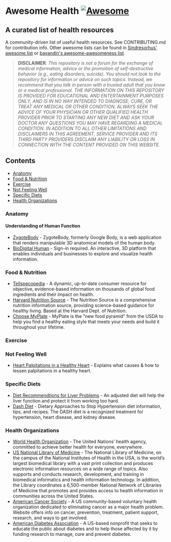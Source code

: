 # Awesome Health [![Awesome](https://awesome.re/badge.svg)](https://awesome.re)

## A curated list of health resources

A community-driven list of useful health resources. See CONTRIBUTING.md for contribution info. Other awesome lists can be found in [Sindresorhus' awesome list](https://github.com/sindresorhus/awesome) or [bayandin's awesome-awesomeness list](https://github.com/bayandin/awesome-awesomeness).

 > **DISCLAIMER**: *This repository is not a forum for the exchange of medical information, advice or the promotion of self-destructive behavior (e.g., eating disorders, suicide). You should not look to the repository for information or advice on such topics. Instead, we recommend that you talk in person with a trusted adult that you know or a medical professional. THE INFORMATION ON THIS REPOSITORY IS PROVIDED FOR EDUCATIONAL AND ENTERTAINMENT PURPOSES ONLY, AND IS IN NO WAY INTENDED TO DIAGNOSE, CURE, OR TREAT ANY MEDICAL OR OTHER CONDITION. ALWAYS SEEK THE ADVICE OF YOUR PHYSICIAN OR OTHER QUALIFIED HEALTH PROVIDER PRIOR TO STARTING ANY NEW DIET AND ASK YOUR DOCTOR ANY QUESTIONS YOU MAY HAVE REGARDING A MEDICAL CONDITION. IN ADDITION TO ALL OTHER LIMITATIONS AND DISCLAIMERS IN THIS AGREEMENT, SERVICE PROVIDER AND ITS THIRD PARTY PROVIDERS DISCLAIM ANY LIABILITY OR LOSS IN CONNECTION WITH THE CONTENT PROVIDED ON THIS WEBSITE.*

## Contents

- [Anatomy](#anatomy)
- [Food & Nutrition](#food)
- [Exercise](#exercise)
- [Not Feeling Well](#not-feeling-well)
- [Specific Diets](#specific-diets)
- [Health Organizations](#health-organizations)
  
### Anatomy

#### Understanding of Human Function

- [ZygoteBody](http://zygotebody.com/) - ZygoteBody, formerly Google Body, is a web application that renders manipulable 3D anatomical models of the human body.
- [BioDigital Human](https://human.biodigital.com/index.html) - Sign-in required. An interactive, 3D platform that enables individuals and businesses to explore and visualize health information.

### Food & Nutrition

- [Tellspecopedia](http://www.tellspecopedia.com/) - A dynamic, up-to-date consumer resource for objective, evidence-based information on thousands of global food ingredients and their impact on health.
- [Harvard Nutrition Source](http://www.hsph.harvard.edu/nutritionsource/) - The Nutrition Source is a comprehensive nutrition information source, providing science-based guidance for healthy living. Based at the Harvard Dept. of Nutrition.
- [Choose MyPlate](http://www.choosemyplate.gov/) - MyPlate is the "new food pyramid" from the USDA to help you find a healthy eating style that meets your needs and build it throughout your lifetime.

### Exercise

### Not Feeling Well

- [Heart Palpitations in a Healthy Heart](http://www.heartmdinstitute.com/126-hmd-root/hmd-articles/494-worried-about-heart-palpitations#!kmt-start=10) - Explains what causes & how to lessen palpitations in a healthy heart.

### Specific Diets

- [Diet Recommendtions for Liver Problems](http://www.nlm.nih.gov/medlineplus/ency/article/002441.htm) - An adjusted diet will help the liver function and protect it from working too hard.
- [Dash Diet](https://www.kidney.org/atoz/content/Dash_Diet) - Dietary Approaches to Stop Hypertension diet information, tips, and recipes. The DASH diet is a recognized treatment for hypertension, heart disease, and kidney disease.

### Health Organizations

- [World Health Organization](http://www.who.int/en/) - The United Nations’ health agency, committed to achieve better health for everyone, everywhere.
- [US National Library of Medicine](http://www.nlm.nih.gov/) - The National Library of Medicine, on the campus of the National Institutes of Health in the USA, is the world’s largest biomedical library with a vast print collection and produces electronic information resources on a wide range of topics. Also supports and conducts research, development, and training in biomedical informatics and health information technology. In addition, the Library coordinates a 6,500-member National Network of Libraries of Medicine that promotes and provides access to health information in communities across the United States.
- [American Cancer Society](http://www.cancer.org/) - A US community-based voluntary health organization dedicated to eliminating cancer as a major health problem. Website offers info on cancer, prevention, treatment, patient support, research, and ways to get involved.
- [American Diabetes Association](http://www.diabetes.org/) - A US-based nonprofit that seeks to educate the public about diabetes and to help those affected by it by funding research to manage, cure and prevent diabetes.